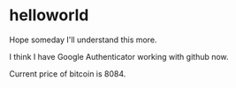 # helloworld
Hope someday I'll understand this more.

I think I have Google Authenticator working with github now.

Current price of bitcoin is 8084.
